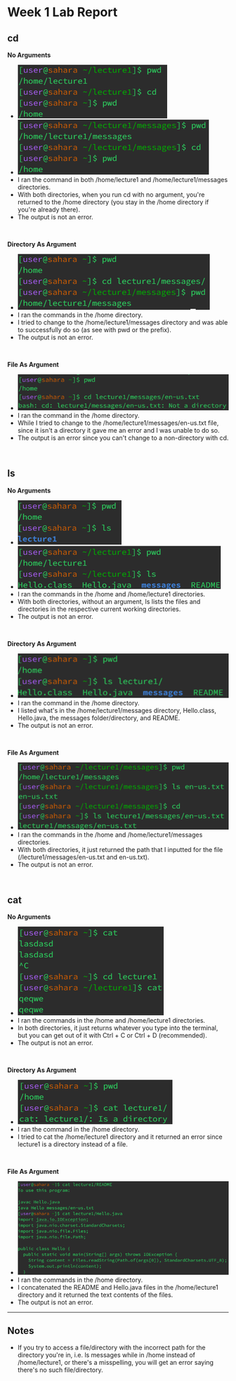 # Week 1 Lab Report
## cd
__No Arguments__
* ![Image](cdNoArg1.png)
* ![Image](cdNoArg2.png)
* I ran the command in both /home/lecture1 and /home/lecture1/messages directories.
* With both directories, when you run cd with no argument, you're returned to the /home directory (you stay in the /home directory if you're already there). 
* The output is not an error.
<br>

__Directory As Argument__
* ![Image](cdDArg1.png)
* I ran the commands in the /home directory.
* I tried to change to the /home/lecture1/messages directory and was able to successfully do so (as see with pwd or the prefix).
* The output is not an error.
<br>

__File As Argument__
* ![Image](cdFArg1.png)
* I ran the command in the /home directory.
* While I tried to change to the /home/lecture1/messages/en-us.txt file, since it isn't a directory it gave me an error and I was unable to do so.
* The output is an error since you can't change to a non-directory with cd.
<br>

## ls
__No Arguments__
* ![Image](lsNoArg1.png)
* ![Image](lsNoArg.png)
* I ran the commands in the /home and /home/lecture1 directories.
* With both directories, without an argument, ls lists the files and directories in the respective current working directories.
* The output is not an error.
<br>

__Directory As Argument__
* ![Image](lsDArg.png)
* I ran the command in the /home directory.
* I listed what's in the /home/lecture1/messages directory, Hello.class, Hello.java, the messages folder/directory, and README.
* The output is not an error.
<br>

__File As Argument__
* ![Image](lsFArg1.png)
* I ran the commands in the /home and /home/lecture1/messages directories.
* With both directories, it just returned the path that I inputted for the file (/lecture1/messages/en-us.txt and en-us.txt).
* The output is not an error.
<br>

## cat
__No Arguments__
* ![Image](catNoArg1.png)
* I ran the commands in the /home and /home/lecture1 directories.
* In both directories, it just returns whatever you type into the terminal, but you can get out of it with Ctrl + C or Ctrl + D (recommended).
* The output is not an error.
<br>

__Directory As Argument__
* ![Image](catDArg.png)
* I ran the command in the /home directory.
* I tried to cat the /home/lecture1 directory and it returned an error since lecture1 is a directory instead of a file.
<br>

__File As Argument__
* ![Image](catFArg.png)
* I ran the commands in the /home directory.
* I concatenated the README and Hello.java files in the /home/lecture1 directory and it returned the text contents of the files.
* The output is not an error.

***

## Notes
* If you try to access a file/directory with the incorrect path for the directory you're in, i.e. ls messages while in /home instead of /home/lecture1, or there's a misspelling, you will get an error saying there's no such file/directory.
